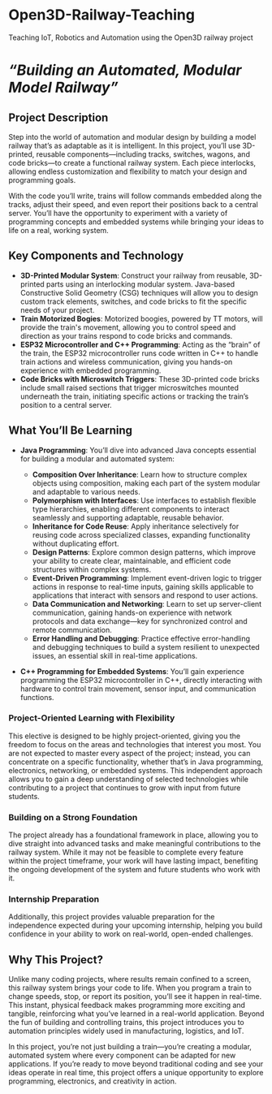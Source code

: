 # Open3D-Railway-Teaching
Teaching IoT, Robotics and Automation using the Open3D railway project

# *“Building an Automated, Modular Model Railway”*

## Project Description
Step into the world of automation and modular design by building a model railway that’s as adaptable as it is intelligent. In this project, you’ll use 3D-printed, reusable components—including tracks, switches, wagons, and code bricks—to create a functional railway system. Each piece interlocks, allowing endless customization and flexibility to match your design and programming goals.

With the code you’ll write, trains will follow commands embedded along the tracks, adjust their speed, and even report their positions back to a central server. You’ll have the opportunity to experiment with a variety of programming concepts and embedded systems while bringing your ideas to life on a real, working system.

## Key Components and Technology
- **3D-Printed Modular System**: Construct your railway from reusable, 3D-printed parts using an interlocking modular system. Java-based Constructive Solid Geometry (CSG) techniques will allow you to design custom track elements, switches, and code bricks to fit the specific needs of your project.
- **Train Motorized Bogies**: Motorized boogies, powered by TT motors, will provide the train's movement, allowing you to control speed and direction as your trains respond to code bricks and commands.
- **ESP32 Microcontroller and C++ Programming**: Acting as the “brain” of the train, the ESP32 microcontroller runs code written in C++ to handle train actions and wireless communication, giving you hands-on experience with embedded programming.
- **Code Bricks with Microswitch Triggers**: These 3D-printed code bricks include small raised sections that trigger microswitches mounted underneath the train, initiating specific actions or tracking the train’s position to a central server.

## What You’ll Be Learning
- **Java Programming**: You’ll dive into advanced Java concepts essential for building a modular and automated system:
  - **Composition Over Inheritance**: Learn how to structure complex objects using composition, making each part of the system modular and adaptable to various needs.
  - **Polymorphism with Interfaces**: Use interfaces to establish flexible type hierarchies, enabling different components to interact seamlessly and supporting adaptable, reusable behavior.
  - **Inheritance for Code Reuse**: Apply inheritance selectively for reusing code across specialized classes, expanding functionality without duplicating effort.
  - **Design Patterns**: Explore common design patterns, which improve your ability to create clear, maintainable, and efficient code structures within complex systems.
  - **Event-Driven Programming**: Implement event-driven logic to trigger actions in response to real-time inputs, gaining skills applicable to applications that interact with sensors and respond to user actions.
  - **Data Communication and Networking**: Learn to set up server-client communication, gaining hands-on experience with network protocols and data exchange—key for synchronized control and remote communication.
  - **Error Handling and Debugging**: Practice effective error-handling and debugging techniques to build a system resilient to unexpected issues, an essential skill in real-time applications.

- **C++ Programming for Embedded Systems**: You’ll gain experience programming the ESP32 microcontroller in C++, directly interacting with hardware to control train movement, sensor input, and communication functions.

### Project-Oriented Learning with Flexibility
This elective is designed to be highly project-oriented, giving you the freedom to focus on the areas and technologies that interest you most. You are not expected to master every aspect of the project; instead, you can concentrate on a specific functionality, whether that’s in Java programming, electronics, networking, or embedded systems. This independent approach allows you to gain a deep understanding of selected technologies while contributing to a project that continues to grow with input from future students.

### Building on a Strong Foundation
The project already has a foundational framework in place, allowing you to dive straight into advanced tasks and make meaningful contributions to the railway system. While it may not be feasible to complete every feature within the project timeframe, your work will have lasting impact, benefiting the ongoing development of the system and future students who work with it.

### Internship Preparation
Additionally, this project provides valuable preparation for the independence expected during your upcoming internship, helping you build confidence in your ability to work on real-world, open-ended challenges.

## Why This Project?
Unlike many coding projects, where results remain confined to a screen, this railway system brings your code to life. When you program a train to change speeds, stop, or report its position, you’ll see it happen in real-time. This instant, physical feedback makes programming more exciting and tangible, reinforcing what you’ve learned in a real-world application. Beyond the fun of building and controlling trains, this project introduces you to automation principles widely used in manufacturing, logistics, and IoT.

In this project, you’re not just building a train—you’re creating a modular, automated system where every component can be adapted for new applications. If you’re ready to move beyond traditional coding and see your ideas operate in real time, this project offers a unique opportunity to explore programming, electronics, and creativity in action.
